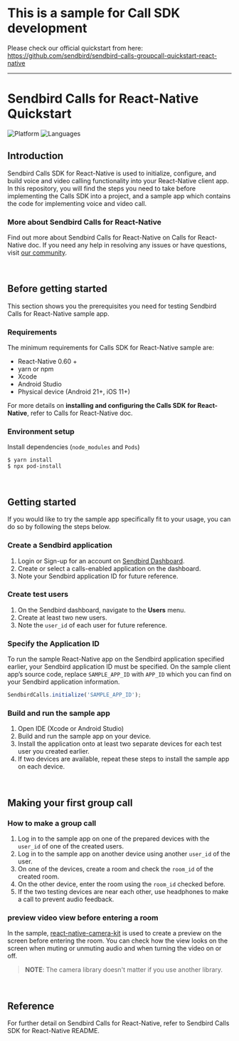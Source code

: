 # This is a sample for Call SDK development

Please check our official quickstart from here: https://github.com/sendbird/sendbird-calls-groupcall-quickstart-react-native

---

# Sendbird Calls for React-Native Quickstart

![Platform](https://img.shields.io/badge/platform-React--Native-black.svg)
![Languages](https://img.shields.io/badge/language-Typescript-blue.svg)

## Introduction

Sendbird Calls SDK for React-Native is used to initialize, configure, and build voice and video calling functionality into your React-Native client app. In this repository, you will find the steps you need to take before implementing the Calls SDK into a project, and a sample app which contains the code for implementing voice and video call.

### More about Sendbird Calls for React-Native

Find out more about Sendbird Calls for React-Native on Calls for React-Native doc. If you need any help in resolving any issues or have questions, visit [our community](https://community.sendbird.com).

<br />

## Before getting started

This section shows you the prerequisites you need for testing Sendbird Calls for React-Native sample app.

### Requirements

The minimum requirements for Calls SDK for React-Native sample are:

- React-Native 0.60 +
- yarn or npm
- Xcode
- Android Studio
- Physical device (Android 21+, iOS 11+)

For more details on **installing and configuring the Calls SDK for React-Native**, refer to Calls for React-Native doc.

### Environment setup

Install dependencies (`node_modules` and `Pods`)

```shell
$ yarn install
$ npx pod-install
```

<br />

## Getting started

If you would like to try the sample app specifically fit to your usage, you can do so by following the steps below.

### Create a Sendbird application

1. Login or Sign-up for an account on [Sendbird Dashboard](https://dashboard.sendbird.com).
2. Create or select a calls-enabled application on the dashboard.
3. Note your Sendbird application ID for future reference.

### Create test users

1. On the Sendbird dashboard, navigate to the **Users** menu.
2. Create at least two new users.
3. Note the `user_id` of each user for future reference.

### Specify the Application ID

To run the sample React-Native app on the Sendbird application specified earlier, your Sendbird application ID must be specified. On the sample client app’s source code, replace `SAMPLE_APP_ID` with `APP_ID` which you can find on your Sendbird application information.

```ts
SendbirdCalls.initialize('SAMPLE_APP_ID');
```

### Build and run the sample app

1. Open IDE (Xcode or Android Studio)
2. Build and run the sample app on your device.
3. Install the application onto at least two separate devices for each test user you created earlier.
4. If two devices are available, repeat these steps to install the sample app on each device.

<br />

## Making your first group call

### How to make a group call

1. Log in to the sample app on one of the prepared devices with the `user_id` of one of the created users.
2. Log in to the sample app on another device using another `user_id` of the user.
3. On one of the devices, create a room and check the `room_id` of the created room.
4. On the other device, enter the room using the `room_id` checked before.
5. If the two testing devices are near each other, use headphones to make a call to prevent audio feedback.

### preview video view before entering a room

In the sample, [react-native-camera-kit](https://github.com/teslamotors/react-native-camera-kit) is used to create a preview on the screen before entering the room. You can check how the view looks on the screen when muting or unmuting audio and when turning the video on or off.

> **NOTE**: The camera library doesn't matter if you use another library.

<br />

## Reference

For further detail on Sendbird Calls for React-Native, refer to Sendbird Calls SDK for React-Native README.

<br />
